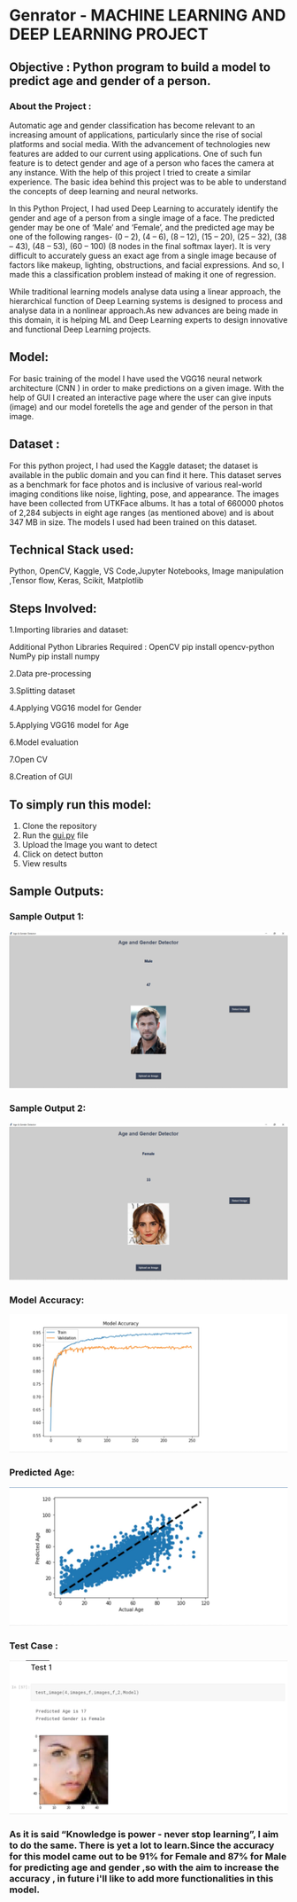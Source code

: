 
# Genrator - MACHINE LEARNING AND DEEP LEARNING PROJECT 

## Objective : Python program to build a model to predict age and gender of a person.

### About the Project :

Automatic age and gender classification has become relevant to an increasing amount of applications, particularly since the rise of social platforms and social media. With the advancement of technologies new features are added to our current using applications. One of such fun feature is to detect gender and age of a person who faces the camera at any instance. With the help of this project I tried to create a similar experience. The basic idea behind this project was to be able to understand the concepts of deep learning and neural networks.

In this Python Project, I had used Deep Learning to accurately identify the gender and age of a person from a single image of a face. The predicted gender may be one of ‘Male’ and ‘Female’, and the predicted age may be one of the following ranges- (0 – 2), (4 – 6), (8 – 12), (15 – 20), (25 – 32), (38 – 43), (48 – 53), (60 – 100) (8 nodes in the final softmax layer). It is very difficult to accurately guess an exact age from a single image because of factors like makeup, lighting, obstructions, and facial expressions. And so, I made this a classification problem instead of making it one of regression.

While traditional learning models analyse data using a linear approach, the hierarchical function of Deep Learning systems is designed to process and analyse data in a nonlinear approach.As new advances are being made in this domain, it is helping ML and Deep Learning experts to design innovative and functional Deep Learning projects.


## Model:

For basic training of the model I have used the VGG16 neural network architecture (CNN ) in order to make predictions on a given image. With the help of GUI I created an interactive page where the user can give inputs (image) and our model foretells the age and gender of the person in that image. 


## Dataset :

For this python project, I had used the Kaggle dataset; the dataset is available in the public domain and you can find it here. This dataset serves as a benchmark for face photos and is inclusive of various real-world imaging conditions like noise, lighting, pose, and appearance. The images have been collected from UTKFace albums. It has a total of 660000 photos of 2,284 subjects in eight age ranges (as mentioned above) and is about 347 MB in size. The models I used had been trained on this dataset.


## Technical Stack used:

Python, OpenCV, Kaggle, VS Code,Jupyter Notebooks, Image manipulation ,Tensor flow, Keras, Scikit, Matplotlib
                        
                
## Steps Involved:

1.Importing libraries and dataset:

  Additional Python Libraries Required :
  OpenCV
      pip install opencv-python
  NumPy
      pip install numpy
   

2.Data pre-processing

3.Splitting dataset

4.Applying VGG16 model for Gender

5.Applying VGG16 model for Age
   
6.Model evaluation 

7.Open CV

8.Creation of GUI



## To simply run this model:
1. Clone the repository
2. Run the [gui.py](https://github.com/priyasng/Age_Predictor/blob/main/gui.py) file
3. Upload the Image you want to detect
4. Click on detect button
5. View results


## Sample Outputs:
### Sample Output 1:
![Sample Output 1](https://github.com/priyasng/Age_Predictor/blob/main/images/Sample%20output.png)

### Sample Output 2:
![Sample Output 2](https://github.com/priyasng/Age_Predictor/blob/main/images/Sample%20Output%202.png)

### Model Accuracy:
![Model Accuracy](https://github.com/priyasng/Age_Predictor/blob/main/images/model%20accuracy.jpeg)


### Predicted Age:
![ Predicted Age](https://github.com/priyasng/Age_Predictor/blob/main/images/predicted%20age.jpeg)

### Test Case :
![Test Case ](https://github.com/priyasng/Age_Predictor/blob/main/images/Test%20case%201.jpeg)


### As it is said “Knowledge is power - never stop learning”, I aim to do the same.  There is yet a lot to learn.Since the accuracy for this model came out to be 91% for Female and 87% for Male  for predicting age and gender ,so with the  aim  to increase the accuracy , in future i'll like to add more functionalities in this model. 




   
   

